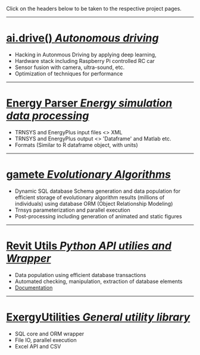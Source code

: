 Click on the headers below to be taken to the respective project pages.

___

# [ai.drive() _Autonomous driving_](https://marcusjones.github.io/ai.drive/)

-   Hacking in Autonmous Driving by applying deep learning, 
-   Hardware stack including Raspberry Pi controlled RC car
-   Sensor fusion with camera, ultra-sound, etc. 
-   Optimization of techniques for performance

___

# [Energy Parser _Energy simulation data processing_](https://github.com/MarcusJones/EnergyParser) 

-   TRNSYS and EnergyPlus input files \<\> XML
-   TRNSYS and EnergyPlus output \<\> 'Dataframe' and Matlab etc.
-   Formats (Similar to R dataframe object, with units)

___

# [gamete _Evolutionary Algorithms_](https://github.com/MarcusJones/gamete) 
-   Dynamic SQL database Schema generation and data population for efficient storage of evolutionary algorithm results (millions of individuals) using database ORM (Object Relationship Modeling)
-   Trnsys parameterization and parallel execution
-   Post-processing including generation of animated and static figures

___

# [Revit Utils _Python API utilies and Wrapper_](https://github.com/MarcusJones/RevitAPI) 

-   Data population using efficient database transactions
-   Automated checking, manipulation, extraction of database elements
-   [Documentation](https://htmlpreview.github.io/?https://github.com/MarcusJones/ExergyUtilities/blob/master/RevitUtilities/_build/html/index.html)

___

# [ExergyUtilities _General utility library_](https://github.com/MarcusJones/ExergyUtilities) 

-   SQL core and ORM wrapper
-   File IO, parallel execution
-   Excel API and CSV
